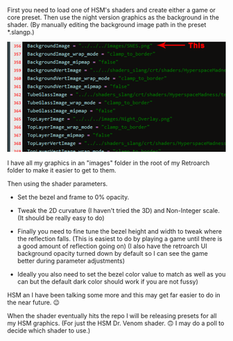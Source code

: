 First you need to load one of HSM's shaders and create either a game or core preset. Then use the night version graphics as the background in the shader. (By manually editing the background image path in the preset *.slangp.) 

![](slang%20edit1.png)  

I have all my graphics in an "images" folder in the root of my Retroarch folder to make it easier to get to them.

Then using the shader parameters.

- Set the bezel and frame to 0% opacity. 

- Tweak the 2D curvature (I haven't tried the 3D) and Non-Integer scale. (It should be really easy to do)

- Finally you need to fine tune the bezel height and width to tweak where the reflection falls. (This is easiest to do by playing a game until there is a good amount of reflection going on) (I also have the retroarch UI  background opacity turned down by default so I can see the game better during parameter adjustments)

- Ideally you also need to set the bezel color value to match as well as you can but the default dark color should work if you are not fussy)

HSM an I have been talking some more and this may get far easier to do in the near future. :wink:

When the shader eventually hits the repo I will be releasing presets for all my HSM graphics. (For just the HSM Dr. Venom shader. :upside_down_face: I may do a poll to decide which shader to use.)

